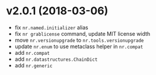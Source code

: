 # v2.0.1 (2018-03-06)

* fix `nr.named.initializer` alias
* fix `nr grablicense` command, update MIT license width
* move `nr.versionupgrade` to `nr.tools.versionupgrade`
* update `nr.enum` to use metaclass helper in `nr.compat`
* add `nr.compat`
* add `nr.datastructures.ChainDict`
* add `nr.generic`
